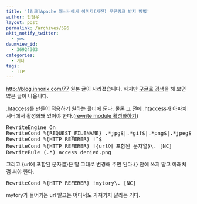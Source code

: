 ```yaml
---
title: '[링크]Apache 웹서버에서 이미지(사진) 무단링크 방지 방법'
author: 안형우
layout: post
permalink: /archives/596
aktt_notify_twitter:
  - yes
daumview_id:
  - 36924303
categories:
  - 기타
tags:
  - TIP
---
```

http://blog.innorix.com/77 원본 글이 사라졌습니다. 하지만 [구글로 검색][1]을 해 보면 많은 글이 나옵니다.

.htaccess를 만들어 적용하기 원하는 폴더에 둔다. 물론 그 전에 .htaccess가 아파치 서버에서 활성화돼 있어야 한다.(<a href="http://mytory.textcube.com/entry/%EC%95%84%ED%8C%8C%EC%B9%98-rewrite-module-%EC%BC%9C%EC%84%9C-htaccess-%ED%99%9C%EC%84%B1%ED%99%94%ED%95%98%EA%B8%B0%EC%9A%B0%EB%B6%84%ED%88%AC-%EA%B8%B0%EC%A4%80" target="_blank">rewrite module 활성화하기</a>)

<pre class="brush:plain">RewriteEngine On
RewriteCond %{REQUEST_FILENAME} .*jpg$|.*gif$|.*png$|.*jpeg$ [NC]
RewriteCond %{HTTP_REFERER} !^$
RewriteCond %{HTTP_REFERER} !{url에 포함된 문자열}\. [NC]
RewriteRule (.*) access_denied.png</pre>

그리고 {url에 포함된 문자열}은 말 그대로 변경해 주면 된다.{} 안에 쓰지 말고 아래처럼 써야 한다.

<pre class="brush:plain">RewriteCond %{HTTP_REFERER} !mytory\. [NC]</pre>

mytory가 들어가는 url 말고는 어디서도 가져가지 말라는 거다.

 [1]: http://www.google.co.kr/search?sourceid=chrome&ie=UTF-8&q=Apache+%EC%9B%B9%EC%84%9C%EB%B2%84%EC%97%90%EC%84%9C+%EC%9D%B4%EB%AF%B8%EC%A7%80+%EB%AC%B4%EB%8B%A8%EB%A7%81%ED%81%AC+%EB%B0%A9%EC%A7%80+%EB%B0%A9%EB%B2%95